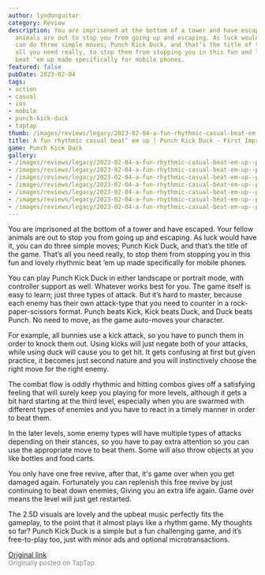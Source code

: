 ```yaml
---
author: lyndonguitar
category: Review
description: You are imprisoned at the bottom of a tower and have escaped. Your fellow
  animals are out to stop you from going up and escaping. As luck would have it, you
  can do three simple moves; Punch Kick Duck, and that’s the title of the game. That’s
  all you need really, to stop them from stopping you in this fun and lovely rhythmic
  beat ‘em up made specifically for mobile phones.
featured: false
pubDate: 2023-02-04
tags:
- action
- casual
- ios
- mobile
- punch-kick-duck
- taptap
thumb: /images/reviews/legacy/2023-02-04-a-fun-rhythmic-casual-beat-em-up--punch-kick-duck---first-impressions-0.avif
title: A fun rhythmic casual beat’ em up | Punch Kick Duck - First Impressions
game: Punch Kick Duck
gallery:
- /images/reviews/legacy/2023-02-04-a-fun-rhythmic-casual-beat-em-up--punch-kick-duck---first-impressions-0.avif
- /images/reviews/legacy/2023-02-04-a-fun-rhythmic-casual-beat-em-up--punch-kick-duck---first-impressions-1.avif
- /images/reviews/legacy/2023-02-04-a-fun-rhythmic-casual-beat-em-up--punch-kick-duck---first-impressions-2.avif
- /images/reviews/legacy/2023-02-04-a-fun-rhythmic-casual-beat-em-up--punch-kick-duck---first-impressions-3.avif
- /images/reviews/legacy/2023-02-04-a-fun-rhythmic-casual-beat-em-up--punch-kick-duck---first-impressions-4.avif
- /images/reviews/legacy/2023-02-04-a-fun-rhythmic-casual-beat-em-up--punch-kick-duck---first-impressions-5.avif
- /images/reviews/legacy/2023-02-04-a-fun-rhythmic-casual-beat-em-up--punch-kick-duck---first-impressions-6.avif
---
```

You are imprisoned at the bottom of a tower and have escaped. Your fellow animals are out to stop you from going up and escaping. As luck would have it, you can do three simple moves; Punch Kick Duck, and that’s the title of the game. That’s all you need really, to stop them from stopping you in this fun and lovely rhythmic beat ‘em up made specifically for mobile phones.

You can play Punch Kick Duck in either landscape or portrait mode, with controller support as well. Whatever works best for you. The game itself is easy to learn; just three types of attack. But it’s hard to master, because each enemy has their own attack-type that you need to counter in a rock-paper-scissors format. Punch beats Kick, Kick beats Duck, and Duck beats Punch. No need to move, as the game auto-moves your character.

For example, all bunnies use a kick attack, so you have to punch them in order to knock them out. Using kicks will just negate both of your attacks, while using duck will cause you to get hit. It gets confusing at first but given practice, it becomes just second nature and you will instinctively choose the right move for the right enemy.

The combat flow is oddly rhythmic and hitting combos gives off a satisfying feeling that will surely keep you playing for more levels, although it gets a bit hard starting at the third level, especially when you are swarmed with different types of enemies and you have to react in a timely manner in order to beat them.

In the later levels, some enemy types will have multiple types of attacks depending on their stances, so you have to pay extra attention so you can use the appropriate move to beat them. Some will also throw objects at you like bottles and food carts.

You only have one free revive, after that, it's game over when you get damaged again. Fortunately you can replenish this free revive by just continuing to beat down enemies, Giving you an extra life again. Game over means the level will just get restarted.

The 2.5D visuals are lovely and the upbeat music perfectly fits the gameplay, to the point that it almost plays like a rhythm game. My thoughts so far? Punch Kick Duck is a simple but a fun challenging game, and it’s free-to-play too, just with minor ads and optional microtransactions.

[Original link](https://www.taptap.io/post/4438447)<br><span style="font-size: 0.95em; color: #888;">Originally posted on TapTap.</span>